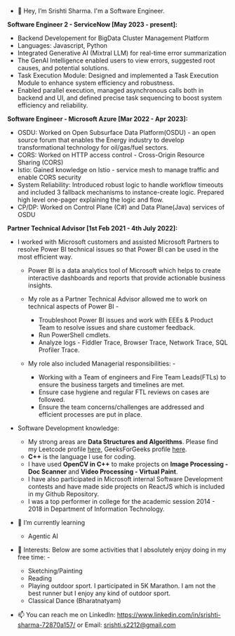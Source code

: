 - 👋 Hey, I’m Srishti Sharma. I'm a Software Engineer.

**Software Engineer 2 - ServiceNow [May 2023 - present]:**
- Backend Developement for BigData Cluster Management Platform
- Languages: Javascript, Python
- Integrated Generative AI (Mixtral LLM) for real-time error summarization
- The GenAI Intelligence enabled users to view errors, suggested root causes, and potential solutions.
- Task Execution Module: Designed and implemented a Task Execution Module to enhance system efficiency and robustness.
- Enabled parallel execution, managed asynchronous calls both in backend and UI, and defined precise task sequencing to boost system efficiency and reliability.

**Software Engineer - Microsoft Azure [Mar 2022 - Apr 2023]:**
- OSDU: Worked on Open Subsurface Data Platform(OSDU) - an open source forum that enables the Energy industry to develop transformational technology for oil/gas/fuel sectors.
- CORS: Worked on HTTP access control - Cross-Origin Resource Sharing (CORS)
- Istio: Gained knowledge on Istio - service mesh to manage traffic and enable CORS security
- System Reliability: Introduced robust logic to handle workflow timeouts and included 3 fallback mechanisms to instance-create logic. Prepared high level one-pager explaining the logic and flow.
- CP/DP: Worked on Control Plane (C#) and Data Plane(Java) services of OSDU

**Partner Technical Advisor [1st Feb 2021 - 4th July 2022]:**
- I worked with Microsoft customers and assisted Microsoft Partners to resolve Power BI technical issues so that Power BI can be used in the most efficient way. 
    - Power BI is a data analytics tool of Microsoft which helps to create interactive dashboards and reports that provide actionable business insights.
    - My role as a Partner Technical Advisor allowed me to work on technical aspects of Power BI - 
        - Troubleshoot Power BI issues and work with EEEs & Product Team to resolve issues and share customer feedback.
        - Run PowerShell cmdlets.
        - Analyze logs - Fiddler Trace, Browser Trace, Network Trace, SQL Profiler Trace.
        
     - My role also included Managerial responsibilities: -
        - Working with a Team of engineers and Fire Team Leads(FTLs) to ensure the business targets and timelines are met.
        - Ensure case hygiene and regular FTL reviews on cases are followed.
        - Ensure the team concerns/challenges are addressed and efficient processes are put in place.
  
- Software Development knowledge: 
  - My strong areas are **Data Structures and Algorithms**. Please find my Leetcode profile [here](https://leetcode.com/u/misty1/), GeeksForGeeks profile [here](https://auth.geeksforgeeks.org/user/misty/profile).
  - **C++** is the language I use for coding.
  - I have used **OpenCV in C++** to make projects on **Image Processing - Doc Scanner** and **Video Processing - Virtual Paint**.
  - I have also participated in Microsoft internal Software Development contests and have made side projects on ReactJS which is included in my Github Repository.
  - I was a top performer in college for the academic session 2014 - 2018 in Department of Information Technology.
  
- 🌱 I’m currently learning
    - Agentic AI
      
- 👀 Interests:
     Below are some activities that I absolutely enjoy doing in my free time: -
    - Sketching/Painting
    - Reading
    - Playing outdoor sport. I participated in 5K Marathon. I am not the best runner but I enjoy any kind of outdoor sport.
    - Classical Dance (Bharatnatyam)
      


- 📫 You can reach me on LinkedIn: https://www.linkedin.com/in/srishti-sharma-72870a157/ or Email: srishti.s2212@gmail.com

<!---
srishti-s2212/srishti-s2212 is a ✨ special ✨ repository because its `README.md` (this file) appears on your GitHub profile.
You can click the Preview link to take a look at your changes.
--->
